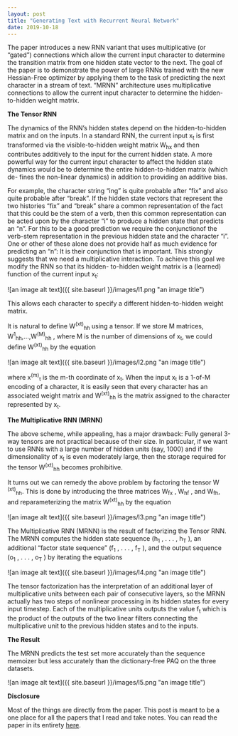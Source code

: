 ```yaml
---
layout: post
title: "Generating Text with Recurrent Neural Network"
date: 2019-10-18
---
```


The paper introduces a new RNN variant that uses multiplicative (or “gated”) connections which allow the current input character to determine the transition matrix from one hidden state vector to the next. The goal of the paper is to demonstrate the power of large RNNs trained with the new Hessian-Free optimizer by applying them to the task of predicting the next character in a stream of text. “MRNN” architecture uses multiplicative connections to allow the current input character to determine the hidden-to-hidden weight matrix. 

**The Tensor RNN**

The dynamics of the RNN’s hidden states depend on the hidden-to-hidden matrix and on the inputs. In a standard RNN, the current input x<sub>t</sub> is first transformed via the visible-to-hidden weight matrix W<sub>hx</sub> and then contributes additively to the input for the current hidden state. A more powerful way for the current input character to affect the hidden state dynamics would be to determine the entire hidden-to-hidden matrix (which de- fines the non-linear dynamics) in addition to providing an additive bias. 

For example, the character string “ing” is quite probable after “fix” and also quite probable after “break”. If the hidden state vectors that represent the two histories “fix” and “break” share a common representation of the fact that this could be the stem of a verb, then this common representation can be acted upon by the character “i” to produce a hidden state that predicts an “n”. For this to be a good prediction we require the conjunctionof the verb-stem representation in the previous hidden state and the character “i”. One or other of these alone does not provide half as much evidence for predicting an “n”: It is their conjunction that is important. This strongly suggests that we need a multiplicative interaction. To achieve this goal we modify the RNN so that its hidden- to-hidden weight matrix is a (learned) function of the current input x<sub>t</sub>:

![an image alt text]({{ site.baseurl }}/images/l1.png "an image title")


This allows each character to specify a different hidden-to-hidden weight matrix. 

It is natural to define W<sup>(xt)</sup><sub>hh</sub> using a tensor. If we store M matrices, W<sup>1</sup><sub>hh</sub>,…,W<sup>(M)</sup><sub>hh</sub> , where M is the number of dimensions of x<sub>t</sub>, we could define W<sup>(xt)</sup><sub>hh</sub> by the equation 

![an image alt text]({{ site.baseurl }}/images/l2.png "an image title")

where x<sup>(m)</sup><sub>t</sub> is the m-th coordinate of x<sub>t</sub>. When the input x<sub>t</sub> is a 1-of-M encoding of a character, it is easily seen that every character has an associated weight matrix and W<sup>(xt)</sup><sub>hh</sub> is the matrix assigned to the character represented by x<sub>t</sub>.


**The Multiplicative RNN (MRNN)**

The above scheme, while appealing, has a major drawback: Fully general 3-way tensors are not practical because of their size. In particular, if we want to use RNNs with a large number of hidden units (say, 1000) and if the dimensionality of x<sub>t</sub> is even moderately large, then the storage required for the tensor W<sup>(xt)</sup><sub>hh</sub> becomes prohibitive. 

It turns out we can remedy the above problem by factoring the tensor W <sup>(xt)</sup><sub>hh</sub>. This is done by introducing the three matrices W<sub>fx</sub> , W<sub>hf</sub> , and W<sub>fh</sub>, and reparameterizing the matrix W<sup>(xt)</sup><sub>hh</sub> by the equation 

![an image alt text]({{ site.baseurl }}/images/l3.png "an image title")

The Multiplicative RNN (MRNN) is the result of factorizing the Tensor RNN. The MRNN computes the hidden state sequence (h<sub>1</sub> , . . . , h<sub>T</sub> ), an additional “factor state sequence” (f<sub>1</sub> , . . . , f<sub>T</sub> ), and the output sequence (o<sub>1</sub> , . . . , o<sub>T</sub> ) by iterating the equations 

![an image alt text]({{ site.baseurl }}/images/l4.png "an image title")

The tensor factorization has the interpretation of an additional layer of multiplicative units between each pair of consecutive layers, so the MRNN actually has two steps of nonlinear processing in its hidden states for every input timestep. Each of the multiplicative units outputs the value f<sub>t</sub> which is the product of the outputs of the two linear filters connecting the multiplicative unit to the previous hidden states and to the inputs. 

**The Result**

The MRNN predicts the test set more accurately than the sequence memoizer but less accurately than the dictionary-free PAQ on the three datasets. 

![an image alt text]({{ site.baseurl }}/images/l5.png "an image title")

**Disclosure**

Most of the things are directly from the paper. This post is meant to be a one place for all the papers that I read and take notes.
You can read the paper in its entirety [here](https://www.cs.utoronto.ca/~ilya/pubs/2011/LANG-RNN.pdf).





